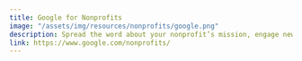 ```yaml
---
title: Google for Nonprofits
image: "/assets/img/resources/nonprofits/google.png"
description: Spread the word about your nonprofit’s mission, engage new supporters, fundraise in more ways online—do all this and more when you join Google for Nonprofits.
link: https://www.google.com/nonprofits/
---
```

